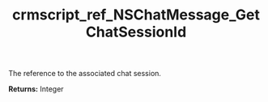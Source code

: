﻿---
title: crmscript_ref_NSChatMessage_GetChatSessionId
description: Integer NSChatMessage.GetChatSessionId()
intellisense: NSChatMessage.GetChatSessionId
keywords: NSChatMessage, GetChatSessionId
so.topic: reference
---

The reference to the associated chat session.

**Returns:** Integer



